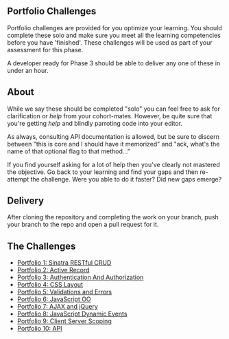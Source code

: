 ## Portfolio Challenges

Portfolio challenges are provided for you optimize your learning. You should
complete these solo and make sure you meet all the learning competencies before
you have 'finished'. These challenges will be used as part of your assessment
for this phase.

A developer ready for Phase 3 should be able to deliver any one of these in
under an hour.

## About

While we say these should be completed "solo" you can feel free to ask for
clarification or *help* from your cohort-mates.  However, be quite sure that
you're getting *help* and blindly parroting code into your editor.

As always, consulting API documentation is allowed, but be sure to discern
between "this is core and I should have it memorized" and "ack, what's the name
of that optional flag to that method..."

If you find yourself asking for a lot of help then you've clearly not mastered
the objective.  Go back to your learning and find your gaps and then re-attempt
the challenge.  Were you able to do it faster?  Did new gaps emerge?

## Delivery

After cloning the repository and completing the work on your branch, push your branch
to the repo and open a pull request for it.

## The Challenges

* [Portfolio 1: Sinatra RESTful CRUD][pf1]
* [Portfolio 2: Active Record][pf2]
* [Portfolio 3: Authentication And Authorization][pf3]
* [Portfolio 4: CSS Layout][pf4]
* [Portfolio 5: Validations and Errors][pf5]
* [Portfolio 6: JavaScript OO][pf6]
* [Portfolio 7: AJAX and jQuery][pf7]
* [Portfolio 8: JavaScript Dynamic Events][pf8]
* [Portfolio 9: Client Server Scoping][pf9]
* [Portfolio 10: API][pf10]

[pf1]: https://github.com/banana-slugs-2014/ph2-p1-sinatra-restful-crud-challenge
[pf2]: https://github.com/banana-slugs-2014/ph2-p2-active-record-people-skills-challenge
[pf3]: https://github.com/sea-lions-2014/ph2-p3-sinatra-authentication-and-authorization-challenge
[pf4]: https://github.com/sea-lions-2014/ph2-p4-css-layout-simple-marketing-page-challenge
[pf5]: https://github.com/sea-lions-2014/ph2-p5-active-record-and-sinatra-propagating-validations-challenge
[pf6]: https://github.com/sea-lions-2014/ph2-p6-javascript-refactor-procedural-to-oo-challenge
[pf7]: https://github.com/sea-lions-2014/ph2-p7-javascript-ajax-and-jquery-challenge
[pf8]: https://github.com/sea-lions-2014/ph2-p8-javascript-dynamic-elements-and-events-challenge
[pf9]: https://github.com/sea-lions-2014/ph2-p9-client-server-scoping-challenge
[pf10]: https://github.com/sea-lions-2014/ph2-p10-ruby-api-s-challenge
